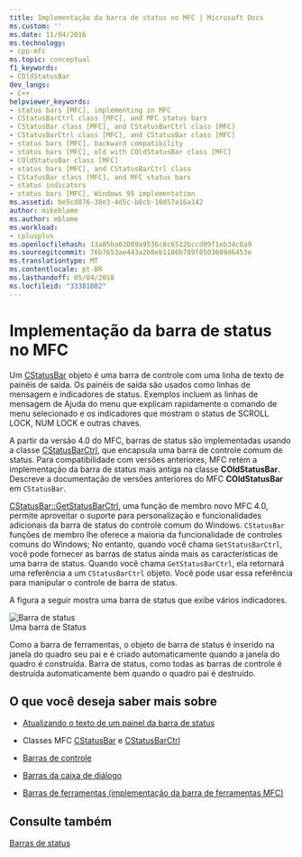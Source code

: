 ```yaml
---
title: Implementação da barra de status no MFC | Microsoft Docs
ms.custom: ''
ms.date: 11/04/2016
ms.technology:
- cpp-mfc
ms.topic: conceptual
f1_keywords:
- COldStatusBar
dev_langs:
- C++
helpviewer_keywords:
- status bars [MFC], implementing in MFC
- CStatusBarCtrl class [MFC], and MFC status bars
- CStatusBar class [MFC], and CStatusBarCtrl class [MFC]
- CStatusBarCtrl class [MFC], and CStatusBar class [MFC]
- status bars [MFC], backward compatibility
- status bars [MFC], old with COldStatusBar class [MFC]
- COldStatusBar class [MFC]
- status bars [MFC], and CStatusBarCtrl class
- CStatusBar class [MFC], and MFC status bars
- status indicators
- status bars [MFC], Windows 95 implementation
ms.assetid: be5cd876-38e3-4d5c-b8cb-16d57a16a142
author: mikeblome
ms.author: mblome
ms.workload:
- cplusplus
ms.openlocfilehash: 13a85ba03089a9536c8c6512bccd09f1eb34c0a9
ms.sourcegitcommit: 76b7653ae443a2b8eb1186b789f8503609d6453e
ms.translationtype: MT
ms.contentlocale: pt-BR
ms.lasthandoff: 05/04/2018
ms.locfileid: "33381082"
---
```

# <a name="status-bar-implementation-in-mfc"></a>Implementação da barra de status no MFC
Um [CStatusBar](../mfc/reference/cstatusbar-class.md) objeto é uma barra de controle com uma linha de texto de painéis de saída. Os painéis de saída são usados como linhas de mensagem e indicadores de status. Exemplos incluem as linhas de mensagem de Ajuda do menu que explicam rapidamente o comando de menu selecionado e os indicadores que mostram o status de SCROLL LOCK, NUM LOCK e outras chaves.  
  
 A partir da versão 4.0 do MFC, barras de status são implementadas usando a classe [CStatusBarCtrl](../mfc/reference/cstatusbarctrl-class.md), que encapsula uma barra de controle comum de status. Para compatibilidade com versões anteriores, MFC retém a implementação da barra de status mais antiga na classe **COldStatusBar**. Descreve a documentação de versões anteriores do MFC **COldStatusBar** em `CStatusBar`.  
  
 [CStatusBar::GetStatusBarCtrl](../mfc/reference/cstatusbar-class.md#getstatusbarctrl), uma função de membro novo MFC 4.0, permite aproveitar o suporte para personalização e funcionalidades adicionais da barra de status do controle comum do Windows. `CStatusBar` funções de membro lhe oferece a maioria da funcionalidade de controles comuns do Windows; No entanto, quando você chama `GetStatusBarCtrl`, você pode fornecer as barras de status ainda mais as características de uma barra de status. Quando você chama `GetStatusBarCtrl`, ela retornará uma referência a um `CStatusBarCtrl` objeto. Você pode usar essa referência para manipular o controle de barra de status.  
  
 A figura a seguir mostra uma barra de status que exibe vários indicadores.  
  
 ![Barra de status](../mfc/media/vc37dy1.gif "vc37dy1")  
Uma barra de Status  
  
 Como a barra de ferramentas, o objeto de barra de status é inserido na janela do quadro seu pai e é criado automaticamente quando a janela do quadro é construída. Barra de status, como todas as barras de controle é destruída automaticamente bem quando o quadro pai é destruído.  
  
## <a name="what-do-you-want-to-know-more-about"></a>O que você deseja saber mais sobre  
  
-   [Atualizando o texto de um painel da barra de status](../mfc/updating-the-text-of-a-status-bar-pane.md)  
  
-   Classes MFC [CStatusBar](../mfc/reference/cstatusbar-class.md) e [CStatusBarCtrl](../mfc/reference/cstatusbarctrl-class.md)  
  
-   [Barras de controle](../mfc/control-bars.md)  
  
-   [Barras da caixa de diálogo](../mfc/dialog-bars.md)  
  
-   [Barras de ferramentas (implementação da barra de ferramentas MFC)](../mfc/mfc-toolbar-implementation.md)  
  
## <a name="see-also"></a>Consulte também  
 [Barras de status](../mfc/status-bars.md)

